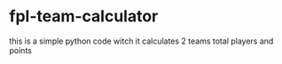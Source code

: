 # fpl-team-calculator
this is a simple python code witch it calculates 2 teams total players and points
